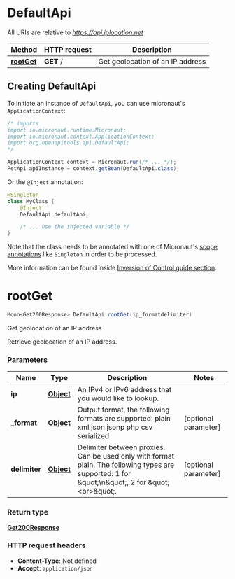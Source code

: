 # DefaultApi

All URIs are relative to *https://api.iplocation.net*

| Method | HTTP request | Description |
|------------- | ------------- | -------------|
| [**rootGet**](DefaultApi.md#rootGet) | **GET** / | Get geolocation of an IP address |


## Creating DefaultApi

To initiate an instance of `DefaultApi`, you can use micronaut's `ApplicationContext`:
```java
/* imports
import io.micronaut.runtime.Micronaut;
import io.micronaut.context.ApplicationContext;
import org.openapitools.api.DefaultApi;
*/

ApplicationContext context = Micronaut.run(/* ... */);
PetApi apiInstance = context.getBean(DefaultApi.class);
```

Or the `@Inject` annotation:
```java
@Singleton
class MyClass {
    @Inject
    DefaultApi defaultApi;

    /* ... use the injected variable */
}
```
Note that the class needs to be annotated with one of Micronaut's [scope annotations](https://docs.micronaut.io/latest/guide/#scopes) like `Singleton` in order to be processed.

More information can be found inside [Inversion of Control guide section](https://docs.micronaut.io/latest/guide/#ioc).

<a name="rootGet"></a>
# **rootGet**
```java
Mono<Get200Response> DefaultApi.rootGet(ip_formatdelimiter)
```

Get geolocation of an IP address

Retrieve geolocation of an IP address. 

### Parameters
| Name | Type | Description  | Notes |
|------------- | ------------- | ------------- | -------------|
| **ip** | [**Object**](.md)| An IPv4 or IPv6 address that you would like to lookup. | |
| **_format** | [**Object**](.md)| Output format, the following formats are supported: plain xml json jsonp php csv serialized | [optional parameter] |
| **delimiter** | [**Object**](.md)| Delimiter between proxies. Can be used only with format plain. The following types are supported: 1 for \&quot;\\n\&quot;, 2 for \&quot;&lt;br&gt;\&quot;. | [optional parameter] |


### Return type
[**Get200Response**](Get200Response.md)



### HTTP request headers
 - **Content-Type**: Not defined
 - **Accept**: `application/json`

